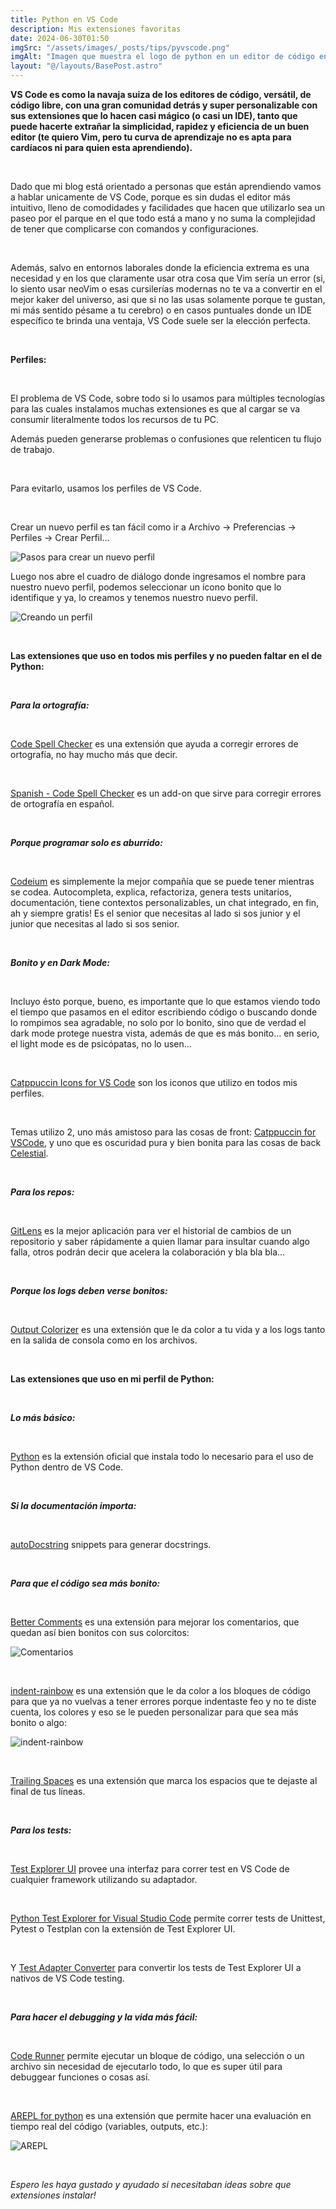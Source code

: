 ```yaml
---
title: Python en VS Code
description: Mis extensiones favoritas
date: 2024-06-30T01:50
imgSrc: "/assets/images/_posts/tips/pyvscode.png"
imgAlt: "Imagen que muestra el logo de python en un editor de código en una pc de escritorio."
layout: "@/layouts/BasePost.astro"
---
```


**VS Code es como la navaja suiza de los editores de código, versátil, de código libre, con una gran comunidad detrás y super personalizable con sus extensiones que lo hacen casi mágico (o casi un IDE), tanto que puede hacerte extrañar la simplicidad, rapidez y eficiencia de un buen editor (te quiero Vim, pero tu curva de aprendizaje no es apta para cardíacos ni para quien esta aprendiendo).**

</br>

Dado que mi blog está orientado a personas que están aprendiendo vamos a hablar unicamente de VS Code, porque es sin dudas el editor más intuitivo, lleno de comodidades y facilidades que hacen que utilizarlo sea un paseo por el parque en el que todo está a mano y no suma la complejidad de tener que complicarse con comandos y configuraciones.

</br>

Además, salvo en entornos laborales donde la eficiencia extrema es una necesidad y en los que claramente usar otra cosa que Vim sería un error (si, lo siento usar neoVim o esas cursilerías modernas no te va a convertir en el mejor kaker del universo, asi que si no las usas solamente porque te gustan, mi más sentido pésame a tu cerebro) o en casos puntuales donde un IDE específico te brinda una ventaja, VS Code suele ser la elección perfecta.

</br>

**Perfiles:**

</br>

El problema de VS Code, sobre todo si lo usamos para múltiples tecnologías para las cuales instalamos muchas extensiones es que al cargar se va consumir literalmente todos los recursos de tu PC.

Además pueden generarse problemas o confusiones que relenticen tu flujo de trabajo.

</br>

Para evitarlo, usamos los perfiles de VS Code.

</br>

Crear un nuevo perfil es tan fácil como ir a Archivo -> Preferencias -> Perfiles -> Crear Perfil...

![Pasos para crear un nuevo perfil](/assets/images/_posts/tips/perfil1.png)

Luego nos abre el cuadro de diálogo donde ingresamos el nombre para nuestro nuevo perfil, podemos seleccionar un ícono bonito que lo identifique y ya, lo creamos y tenemos nuestro nuevo perfil.

![Creando un perfil](/assets/images/_posts/tips/perfil2.png)

</br>

**Las extensiones que uso en todos mis perfiles y no pueden faltar en el de Python:**

</br>

***Para la ortografía:***

</br>

<span style="color: violet;">[Code Spell Checker](https://marketplace.visualstudio.com/items?itemName=streetsidesoftware.code-spell-checker)</span> es una extensión que ayuda a corregir errores de ortografía, no hay mucho más que decir.

</br>

<span style="color: violet;">[Spanish - Code Spell Checker](https://marketplace.visualstudio.com/items?itemName=streetsidesoftware.code-spell-checker-spanish)</span> es un add-on que sirve para corregir errores de ortografía en español.

</br>

***Porque programar solo es aburrido:***

</br>

<span style="color: violet;">[Codeium](https://marketplace.visualstudio.com/items?itemName=streetsidesoftware.codeium)</span> es simplemente la mejor compañía que se puede tener mientras se codea. Autocompleta, explica, refactoriza, genera tests unitarios, documentación, tiene contextos personalizables, un chat integrado, en fin, ah y siempre gratis! Es el senior que necesitas al lado si sos junior y el junior que necesitas al lado si sos senior.

</br>

***Bonito y en Dark Mode:***

</br>

Incluyo ésto porque, bueno, es importante que lo que estamos viendo todo el tiempo que pasamos en el editor escribiendo código o buscando donde lo rompimos sea agradable, no solo por lo bonito, sino que de verdad el dark mode protege nuestra vista, además de que es más bonito... en serio, el light mode es de psicópatas, no lo usen...

</br>

<span style="color: violet;">[Catppuccin Icons for VS Code](https://marketplace.visualstudio.com/items?itemName=Catppuccin.catppuccin-vsc-icons)</span> son los iconos que utilizo en todos mis perfiles.

</br>

Temas utilizo 2, uno más amistoso para las cosas de front: <span style="color: violet;">[Catppuccin for VSCode](https://marketplace.visualstudio.com/items?itemName=Catppuccin.catppuccin-vsc)</span>, y uno que es oscuridad pura y bien bonita para las cosas de back <span style="color: violet;">[Celestial](https://marketplace.visualstudio.com/items?itemName=apvarun.celestial)</span>.

</br>

***Para los repos:***

</br>

<span style="color: violet;">[GitLens](https://marketplace.visualstudio.com/items?itemName=eamodio.gitlens)</span> es la mejor aplicación para ver el historial de cambios de un repositorio y saber rápidamente a quien llamar para insultar cuando algo falla, otros podrán decir que acelera la colaboración y bla bla bla...

</br>

***Porque los logs deben verse bonitos:***

</br>

<span style="color: violet;">[Output Colorizer](https://marketplace.visualstudio.com/items?itemName=IBM.output-colorizer)</span> es una extensión que le da color a tu vida y a los logs tanto en la salida de consola como en los archivos.

</br>

**Las extensiones que uso en mi perfil de Python:**

</br>

***Lo más básico:***

</br>

<span style="color: violet;">[Python](https://marketplace.visualstudio.com/items?itemName=ms-python.python)</span> es la extensión oficial que instala todo lo necesario para el uso de Python dentro de VS Code.

</br>

***Si la documentación importa:***

</br>

<span style="color: violet;">[autoDocstring](https://marketplace.visualstudio.com/items?itemName=njpwerner.autodocstring)</span> snippets para generar docstrings.

</br>

***Para que el código sea más bonito:***

</br>

<span style="color: violet;">[Better Comments](https://marketplace.visualstudio.com/items?itemName=aaron-bond.better-comments)</span> es una extensión para mejorar los comentarios, que quedan así bien bonitos con sus colorcitos:

![Comentarios](/assets/images/_posts/tips/comentarios.png)

</br>

<span style="color: violet;">[indent-rainbow](https://marketplace.visualstudio.com/items?itemName=oderwat.indent-rainbow)</span> es una extensión que le da color a los bloques de código para que ya no vuelvas a tener errores porque indentaste feo y no te diste cuenta, los colores y eso se le pueden personalizar para que sea más bonito o algo:

![indent-rainbow](/assets/images/_posts/tips/indent.png)

</br>

<span style="color: violet;">[Trailing Spaces](https://marketplace.visualstudio.com/items?itemName=shardulm94.trailing-spaces)</span> es una extensión que marca los espacios que te dejaste al final de tus líneas.

</br>

***Para los tests:***

</br>

<span style="color: violet;">[Test Explorer UI](https://marketplace.visualstudio.com/items?itemName=hbenl.vscode-test-explorer)</span> provee una interfaz para correr test en VS Code de cualquier framework utilizando su adaptador.

</br>

<span style="color: violet;">[Python Test Explorer for Visual Studio Code](https://marketplace.visualstudio.com/items?itemName=LittleFoxTeam.vscode-python-test-adapter)</span> permite correr tests de Unittest, Pytest o Testplan con la extensión de Test Explorer UI.

</br>

Y <span style="color: violet;">[Test Adapter Converter](https://marketplace.visualstudio.com/items?itemName=ms-vscode.test-adapter-converter)</span> para convertir los tests de Test Explorer UI a nativos de VS Code testing.

</br>

***Para hacer el debugging y la vida más fácil:***

</br>

<span style="color: violet;">[Code Runner](https://marketplace.visualstudio.com/items?itemName=formulahendry.code-runner)</span> permite ejecutar un bloque de código, una selección o un archivo sin necesidad de ejecutarlo todo, lo que es super útil para debuggear funciones o cosas así.

</br>

<span style="color: violet;">[AREPL for python](https://marketplace.visualstudio.com/items?itemName=almenon.arepl)</span> es una extensión que permite hacer una evaluación en tiempo real del código (variables, outputs, etc.):

![AREPL](/assets/images/_posts/tips/arepl.png)

</br>

*Espero les haya gustado y ayudado si necesitaban ideas sobre que extensiones instalar!*

</br>
